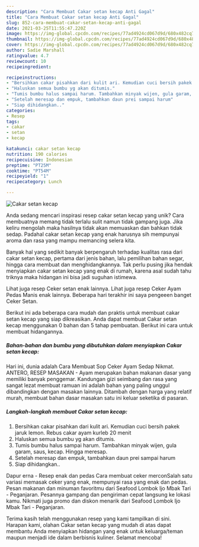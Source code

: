 ```yaml
---
description: "Cara Membuat Cakar setan kecap Anti Gagal"
title: "Cara Membuat Cakar setan kecap Anti Gagal"
slug: 852-cara-membuat-cakar-setan-kecap-anti-gagal
date: 2021-03-25T11:55:47.220Z
image: https://img-global.cpcdn.com/recipes/77ad4924cd067d9d/680x482cq70/cakar-setan-kecap-foto-resep-utama.jpg
thumbnail: https://img-global.cpcdn.com/recipes/77ad4924cd067d9d/680x482cq70/cakar-setan-kecap-foto-resep-utama.jpg
cover: https://img-global.cpcdn.com/recipes/77ad4924cd067d9d/680x482cq70/cakar-setan-kecap-foto-resep-utama.jpg
author: Sadie Marshall
ratingvalue: 4.7
reviewcount: 10
recipeingredient:

recipeinstructions:
- "Bersihkan cakar pisahkan dari kulit ari. Kemudian cuci bersih pakek jaruk lemon. Rebus cakar ayam kurleb 20 menit"
- "Haluskan semua bumbu yg akan ditumis."
- "Tumis bumbu halus sampai harum. Tambahkan minyak wijen, gula garam, saus, kecap. Hingga meresap."
- "Setelah meresap dan empuk, tambahkan daun prei sampai harum"
- "Siap dihidangkan.."
categories:
- Resep
tags:
- cakar
- setan
- kecap

katakunci: cakar setan kecap 
nutrition: 190 calories
recipecuisine: Indonesian
preptime: "PT25M"
cooktime: "PT54M"
recipeyield: "1"
recipecategory: Lunch

---
```



![Cakar setan kecap](https://img-global.cpcdn.com/recipes/77ad4924cd067d9d/680x482cq70/cakar-setan-kecap-foto-resep-utama.jpg)

Anda sedang mencari inspirasi resep cakar setan kecap yang unik? Cara membuatnya memang tidak terlalu sulit namun tidak gampang juga. Jika keliru mengolah maka hasilnya tidak akan memuaskan dan bahkan tidak sedap. Padahal cakar setan kecap yang enak harusnya sih mempunyai aroma dan rasa yang mampu memancing selera kita.

Banyak hal yang sedikit banyak berpengaruh terhadap kualitas rasa dari cakar setan kecap, pertama dari jenis bahan, lalu pemilihan bahan segar, hingga cara membuat dan menghidangkannya. Tak perlu pusing jika hendak menyiapkan cakar setan kecap yang enak di rumah, karena asal sudah tahu triknya maka hidangan ini bisa jadi suguhan istimewa.

Lihat juga resep Ceker setan enak lainnya. Lihat juga resep Ceker Ayam Pedas Manis enak lainnya. Beberapa hari terakhir ini saya pengeeen banget Ceker Setan.


Berikut ini ada beberapa cara mudah dan praktis untuk membuat cakar setan kecap yang siap dikreasikan. Anda dapat membuat Cakar setan kecap menggunakan 0 bahan dan 5 tahap pembuatan. Berikut ini cara untuk membuat hidangannya.

<!--inarticleads1-->

##### Bahan-bahan dan bumbu yang dibutuhkan dalam menyiapkan Cakar setan kecap:



Hari ini, dunia adalah Cara Membuat Sop Ceker Ayam Sedap Nikmat. ANTERO, RESEP MASAKAN - Ayam merupakan bahan makanan dasar yang memiliki banyak penggemar. Kandungan gizi seimbang dan rasa yang sangat lezat membuat ramuan ini adalah bahan yang paling unggul dibandingkan dengan masakan lainnya. Ditambah dengan harga yang relatif murah, membuat bahan dasar masakan satu ini keluar seketika di pasaran. 

<!--inarticleads2-->

##### Langkah-langkah membuat Cakar setan kecap:

1. Bersihkan cakar pisahkan dari kulit ari. Kemudian cuci bersih pakek jaruk lemon. Rebus cakar ayam kurleb 20 menit
1. Haluskan semua bumbu yg akan ditumis.
1. Tumis bumbu halus sampai harum. Tambahkan minyak wijen, gula garam, saus, kecap. Hingga meresap.
1. Setelah meresap dan empuk, tambahkan daun prei sampai harum
1. Siap dihidangkan..


Dapur erna - Resep enak dan pedas Cara membuat ceker merconSalah satu variasi memasak ceker yang enak, mempunyai rasa yang enak dan pedas. Pesan makanan dan minuman favoritmu dari Seafood Lombok Ijo Mbak Tari - Peganjaran. Pesannya gampang dan pengiriman cepat langsung ke lokasi kamu. Nikmati juga promo dan diskon menarik dari Seafood Lombok Ijo Mbak Tari - Peganjaran. 

Terima kasih telah menggunakan resep yang kami tampilkan di sini. Harapan kami, olahan Cakar setan kecap yang mudah di atas dapat membantu Anda menyiapkan hidangan yang enak untuk keluarga/teman maupun menjadi ide dalam berbisnis kuliner. Selamat mencoba!
